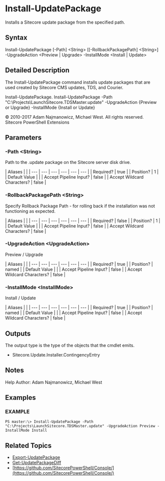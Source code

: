 # Install-UpdatePackage

Installs a Sitecore update package from the specified path.

## Syntax

Install-UpdatePackage \[-Path\] &lt;String&gt; \[\[-RollbackPackagePath\] &lt;String&gt;\] -UpgradeAction &lt;Preview \| Upgrade&gt; -InstallMode &lt;Install \| Update&gt;

## Detailed Description

The Install-UpdatePackage command installs update packages that are used created by Sitecore CMS updates, TDS, and Courier.

Install-UpdatePackage. Install-UpdatePackage -Path "C:\Projects\LaunchSitecore.TDSMaster.update" -UpgradeAction {Preview or Upgrade} -InstallMode {Install or Update}

© 2010-2017 Adam Najmanowicz, Michael West. All rights reserved. Sitecore PowerShell Extensions

## Parameters

### -Path  &lt;String&gt;

Path to the .update package on the Sitecore server disk drive.

| Aliases |  |
| --- | --- | --- | --- | --- | --- |
| Required? | true |
| Position? | 1 |
| Default Value |  |
| Accept Pipeline Input? | false |
| Accept Wildcard Characters? | false |

### -RollbackPackagePath  &lt;String&gt;

Specify Rollback Package Path - for rolling back if the installation was not functioning as expected.

| Aliases |  |
| --- | --- | --- | --- | --- | --- |
| Required? | false |
| Position? | 1 |
| Default Value |  |
| Accept Pipeline Input? | false |
| Accept Wildcard Characters? | false |

### -UpgradeAction  &lt;UpgradeAction&gt;

Preview / Upgrade

| Aliases |  |
| --- | --- | --- | --- | --- | --- |
| Required? | true |
| Position? | named |
| Default Value |  |
| Accept Pipeline Input? | false |
| Accept Wildcard Characters? | false |

### -InstallMode  &lt;InstallMode&gt;

Install / Update

| Aliases |  |
| --- | --- | --- | --- | --- | --- |
| Required? | true |
| Position? | named |
| Default Value |  |
| Accept Pipeline Input? | false |
| Accept Wildcard Characters? | false |

## Outputs

The output type is the type of the objects that the cmdlet emits.

* Sitecore.Update.Installer.ContingencyEntry 

## Notes

Help Author: Adam Najmanowicz, Michael West

## Examples

### EXAMPLE

```text
PS master:\> Install-UpdatePackage -Path "C:\Projects\LaunchSitecore.TDSMaster.update" -UpgradeAction Preview -InstallMode Install
```

## Related Topics

* [Export-UpdatePackage](export-updatepackage.md)
* [Get-UpdatePackageDiff](get-updatepackagediff.md)
* [https://github.com/SitecorePowerShell/Console/](https://github.com/SitecorePowerShell/Console/) 

